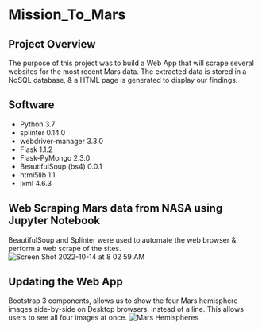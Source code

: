 # Mission_To_Mars

## Project Overview
The purpose of this project was to build a Web App that will scrape several websites for the most recent Mars data. The extracted data is stored in a NoSQL database, & a HTML page is generated to display our findings.

## Software
- Python 3.7
- splinter 0.14.0
- webdriver-manager 3.3.0
- Flask 1.1.2
- Flask-PyMongo 2.3.0
- BeautifulSoup (bs4) 0.0.1
- html5lib 1.1
- lxml 4.6.3

## Web Scraping Mars data from NASA using Jupyter Notebook
BeautifulSoup and Splinter were used to automate the web browser & perform a web scrape of the sites.
![Screen Shot 2022-10-14 at 8 02 59 AM](https://user-images.githubusercontent.com/109354592/195853860-979a15d1-c31a-479b-abde-07f1714f2add.png)

## Updating the Web App
Bootstrap 3 components, allows us to show the four Mars hemisphere images side-by-side on Desktop browsers, instead of a line. This allows users to see all four images at once.
![Mars Hemispheres](https://user-images.githubusercontent.com/109354592/195853141-126e1c85-7c36-44d8-8510-44bdf1006db4.png)

